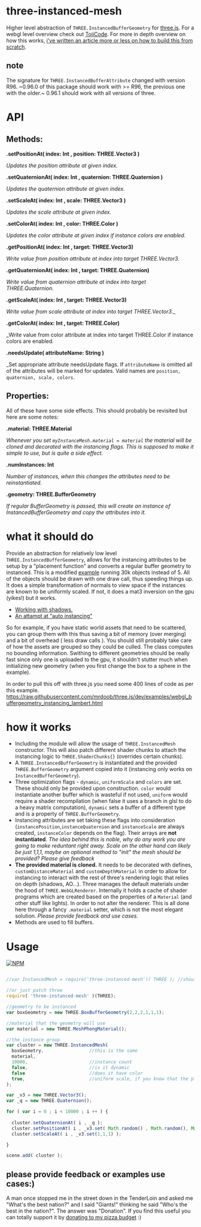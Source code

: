 # three-instanced-mesh

Higher level abstraction of `THREE.InstancedBufferGeometry` for [three.js](https://github.com/mrdoob/three.js/). For a webgl level overview check out [TojiCode](http://blog.tojicode.com/2013/07/webgl-instancing-with.html). For more in depth overview on how this works, [i've written an article more or less on how to build this from scratch](https://medium.com/@pailhead011/instancing-with-three-js-36b4b62bc127).

## note

The signature for `THREE.InstancedBufferAttribute` changed with version R96. ~0.96.0 of this package should work with >= R96, the previous one with the older.~ 0.96.1 should work with all versions of three. 

# API

## Methods:

**.setPositionAt( index: Int , position: THREE.Vector3 )**

_Updates the position attribute at given index._

**.setQuaternionAt( index: Int , quaternion: THREE.Quaternion )**

_Updates the quaternion attribute at given index._

**.setScaleAt( index: Int , scale: THREE.Vector3 )**

_Updates the scale attribute at given index._

**.setColorAt( index: Int , color: THREE.Color )**

_Updates the color attribute at given index if instance colors are enabled._

**.getPositionAt( index: Int , target: THREE.Vector3)**

_Write value from position attribute at index into target THREE.Vector3._

**.getQuaternionAt( index: Int , target: THREE.Quaternion)**

_Write value from quaternion attribute at index into target THREE.Quaternion._

**.getScaleAt( index: Int , target: THREE.Vector3)**

_Write value from scale attribute at index into target THREE.Vector3.__

**.getColorAt( index: Int , target: THREE.Color)**

_Write value from color attribute at index into target THREE.Color if instance colors are enabled.

**.needsUpdate( attributeName: String )**

_Set appropriate attribute needsUpdate flags. If `attributeName` is omitted all of the attributes will be marked for updates. Valid names are `position, quaternion, scale, colors`. 

## Properties:

All of these have some side effects. This should probably be revisited but here are some notes:

**.material: THREE.Material**

_Whenever you set `myInstanceMesh.material = material` the material will be cloned and decorated with the instancing flags. This is supposed to make it simple to use, but is quite a side effect._

**.numInstances: Int**

_Number of instances, when this changes the attributes need to be reinstantiated._ 

**.geometry: THREE.BufferGeometry**

_If regular BufferGeometry is passed, this will create an instance of InstancedBufferGeometry and copy the attributes into it._ 





# what it should do

Provide an abstraction for relatively low level `THREE.InstancedBufferGeometry`, allows for the instancing attributes to be setup by a "placement function" and converts a regular buffer geometry to instanced. This is a modified [example](http://dusanbosnjak.com/test/webGL/three-instanced-mesh/webgl_performance_doublesided.html) running 30k objects instead of 5. All of the objects should be drawn with one draw call, thus speeding things up. It does a simple transformation of normals to view space if the instances are known to be uniformly scaled. If not, it does a mat3 inversion on the gpu (yikes!) but it works. 

- [Working with shadows.](http://dusanbosnjak.com/test/webGL/three-instanced-mesh/webgl_instanced_mesh_v4.html)
- [An attampt at "auto instancing"](http://dusanbosnjak.com/test/webGL/three-auto-instancing/)

So for example, if you have static world assets that need to be scattered, you can group them with this thus saving a bit of memory (over merging) and a bit of overhead ( less draw calls ). You should still probably take care of how the assets are grouped so they could be culled. The class computes no bounding information. Swithing to different geometries should be really fast since only one is uploaded to the gpu, it shouldn't stutter much when initializing new geometry (when you first change the box to a sphere in the example).

In order to pull this off with three.js you need some 400 lines of code as per this example. https://raw.githubusercontent.com/mrdoob/three.js/dev/examples/webgl_buffergeometry_instancing_lambert.html

# how it works

- Including the module will allow the usage of `THREE.InstancedMesh` constructor. This will also patch different shader chunks to attach the instancing logic to `THREE.ShaderChunks{}` (overrides certain chunks).
- A `THREE.InstancedBufferGeometry` is instantiated and the provided `THREE.BufferGeometry` argument copied into it (instancing only works on `InstancedBufferGeometry`).
- Three optimization flags - `dynamic`, `uniformScale` and `colors` are set. These should only be provided upon construction. `color` would instantiate another buffer which is wasteful if not used, `uniform` would require a shader recompilation (when false it uses a branch in glsl to do a heavy matrix computation), `dynamic` sets a buffer of a different type and is a property of `THREE.BufferGeometry`.
- Instancing attributes are set taking these flags into consideration (`instancePosition`,`instanceQuaternion` and `instanceScale` are always created, `instanceColor` depends on the flag). Their arrays are **not instantiated**. *The idea behind this is noble, why do any work you are going to make reduntant right away. Scale on the other hand can likely be just 1,1,1, maybe an optional method to "init" the mesh should be provided? Please give feedback*
- **The provided material is cloned.** It needs to be decorated with defines, `customDistanceMaterial` and `customDepthMaterial` in order to allow for instancing to interact with the rest of three's rendering logic that relies on depth (shadows, AO...). Three manages the default materials under the hood of `THREE.WebGLRenderer`. Internally it holds a cache of shader programs which are created based on the properties of a `Material` (and other stuff like lights). In order to not alter the renderer. This is all done here through a fancy `.material` setter, which is not the most elegant solution. *Please provide feedback and use cases.*
- Methods are used to fill buffers. 

# Usage

[![NPM](https://nodei.co/npm/three-instanced-mesh.png)](https://npmjs.org/package/three-instanced-mesh)

```javascript

//var InstancedMesh = require('three-instanced-mesh')( THREE ); //should replace shaders on first call

//or just patch three
require( 'three-instanced-mesh' )(THREE);

//geometry to be instanced
var boxGeometry = new THREE.BoxBufferGeometry(2,2,2,1,1,1);

//material that the geometry will use
var material = new THREE.MeshPhongMaterial();

//the instance group
var cluster = new THREE.InstancedMesh( 
  boxGeometry,                 //this is the same 
  material, 
  10000,                       //instance count
  false,                       //is it dynamic
  false                        //does it have color
  true,                        //uniform scale, if you know that the placement function will not do a non-uniform scale, this will optimize the shader
);

var _v3 = new THREE.Vector3();
var _q = new THREE.Quaternion();

for ( var i = 0 ; i < 10000 ; i ++ ) {
  
  cluster.setQuaternionAt( i , _q );
  cluster.setPositionAt( i , _v3.set( Math.random() , Math.random(), Math.random() ) );
  cluster.setScaleAt( i , _v3.set(1,1,1) );

}

scene.add( cluster );
```

## please provide feedback or examples use cases:)


A man once stopped me in the street down in the TenderLoin and asked me "What's the best nation?" and I said "Giants!" thinking he said "Who's the best in the nation?". The answer was "Donation". If you find this useful you can totally support it by [donating to my pizza budget](http://paypal.me/pailhead) :) 
